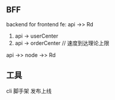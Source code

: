 ## BFF
backend for frontend
fe: api ->> Rd
1. api -> userCenter
2. api -> orderCenter
// 速度到达理论上限

api ->> node ->> Rd

## 工具
cli 脚手架
发布上线